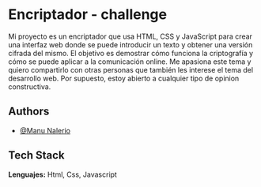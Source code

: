 
# Encriptador - challenge 


Mi proyecto es un encriptador que usa HTML, CSS y JavaScript para crear una interfaz web donde se puede introducir un texto y obtener una versión cifrada del mismo. El objetivo es demostrar cómo funciona la criptografía y cómo se puede aplicar a la comunicación online. Me apasiona este tema y quiero compartirlo con otras personas que también les interese el tema del desarrollo web.
Por supuesto, estoy abierto a cualquier tipo de opinion constructiva.


## Authors

- [@Manu Nalerio](https://github.com/ManuNalerio)


## Tech Stack

**Lenguajes:** Html, Css, Javascript
